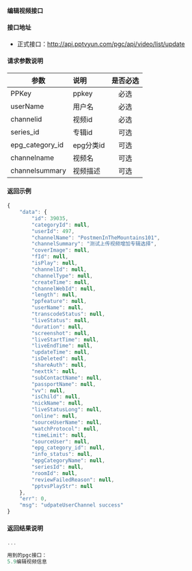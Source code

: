 #### 编辑视频接口

#### 接口地址
  * 正式接口：http://api.pptvyun.com/pgc/api/video/list/update

#### 请求参数说明
|  参数         |说明          |是否必选|
| ------------- |:-------------|:-----:|
| PPKey      | ppkey |必选|
| userName      | 用户名 |必选    |
| channelid      | 视频id |必选    |
| series_id      | 专辑id |可选    |
| epg_category_id      | epg分类id |可选    |
| channelname      | 视频名 |可选    |
| channelsummary     | 视频描述 |可选    |
#### 返回示例
```javascript
{
    "data": {
        "id": 39035,
        "categoryId": null,
        "userId": 497,
        "channelName": "PostmenInTheMountains101",
        "channelSummary": "测试上传视频增加专辑选择",
        "coverImage": null,
        "fId": null,
        "isPlay": null,
        "channelId": null,
        "channelType": null,
        "createTime": null,
        "channelWebId": null,
        "length": null,
        "ppfeature": null,
        "userName": null,
        "transcodeStatus": null,
        "liveStatus": null,
        "duration": null,
        "screenshot": null,
        "liveStartTime": null,
        "liveEndTime": null,
        "updateTime": null,
        "isDeleted": null,
        "shareAuth": null,
        "nexttk": null,
        "subContactName": null,
        "passportName": null,
        "vv": null,
        "isChild": null,
        "nickName": null,
        "liveStatusLong": null,
        "online": null,
        "sourceUserName": null,
        "watchProtocol": null,
        "timeLimit": null,
        "sourceUser": null,
        "epg_category_id": null,
        "info_status": null,
        "epgCategoryName": null,
        "seriesId": null,
        "roomId": null,
        "reviewFailedReason": null,
        "pptvsPlayStr": null
    },
    "err": 0,
    "msg": "udpateUserChannel success"
}
```

#### 返回结果说明
```javascript
...

用到的pgc接口：
5.9编辑视频信息
```